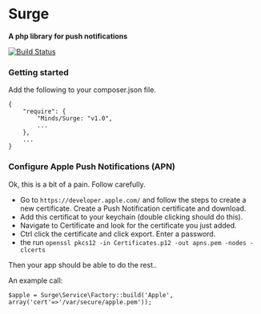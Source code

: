 # Surge
__A php library for push notifications__

[![Build Status](https://magnum.travis-ci.com/Minds/Surge.svg?token=vHzWaxguqXbJqkudCFTn&branch=master)](https://magnum.travis-ci.com/Minds/Surge)

### Getting started

Add the following to your composer.json file.

````
{
    "require": {
        "Minds/Surge: "v1.0",
        ...
    },
    ...
}
````

### Configure Apple Push Notifications (APN)

Ok, this is a bit of a pain. Follow carefully. 

- Go to `https://developer.apple.com/` and follow the steps to create a new certificate. Create a Push Notification certificate and download.
- Add this certificat to your keychain (double clicking should do this). 
- Navigate to Certificate and look for the certificate you just added.
- Ctrl click the certificate and click export. Enter a password.
- the run `openssl pkcs12 -in Certificates.p12 -out apns.pem -nodes -clcerts`

Then your app should be able to do the rest..

An example call:

```
$apple = Surge\Service\Factory::build('Apple', array('cert'=>'/var/secure/apple.pem'));

```